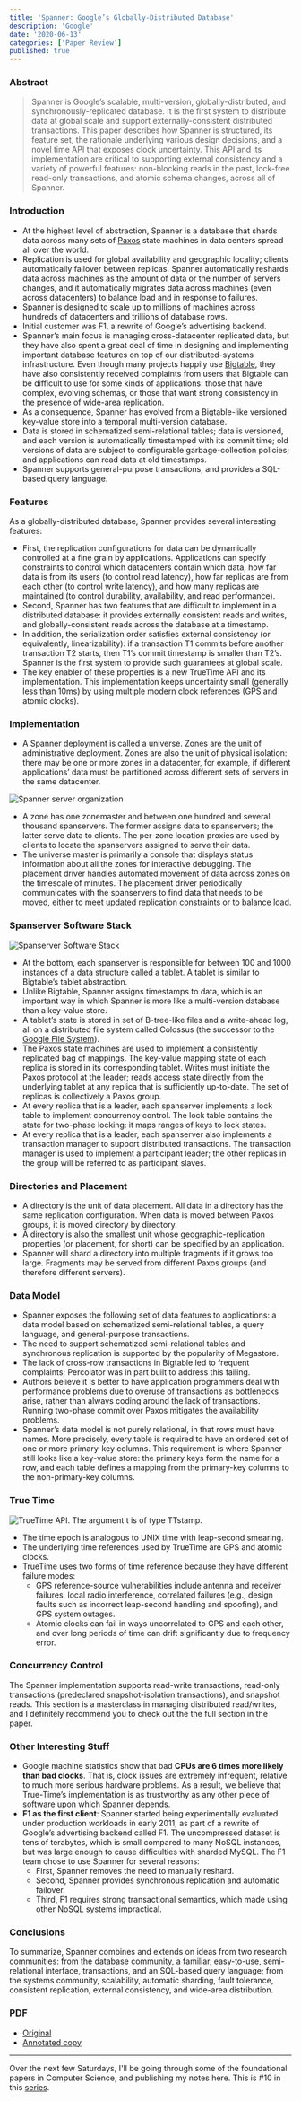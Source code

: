 ```yaml
---
title: 'Spanner: Google’s Globally-Distributed Database'
description: 'Google'
date: '2020-06-13'
categories: ['Paper Review']
published: true
---
```


### Abstract

> Spanner is Google’s scalable, multi-version, globally-distributed, and synchronously-replicated database. It is the first system to distribute data at global scale and support externally-consistent distributed transactions. This paper describes how Spanner is structured, its feature set, the rationale underlying various design decisions, and a novel time API that exposes clock uncertainty. This API and its implementation are critical to supporting external consistency and a variety of powerful features: non-blocking reads in the past, lock-free read-only transactions, and atomic schema changes, across all of Spanner.

### Introduction

- At the highest level of abstraction, Spanner is a database that shards data across many sets of [Paxos](/paxos) state machines in data centers spread all over the world.
- Replication is used for global availability and geographic locality; clients automatically failover between replicas. Spanner automatically reshards data across machines as the amount of data or the number of servers changes, and it automatically migrates data across machines (even across datacenters) to balance load and in response to failures.
- Spanner is designed to scale up to millions of machines across hundreds of datacenters and trillions of database rows.
- Initial customer was F1, a rewrite of Google’s advertising backend.
- Spanner’s main focus is managing cross-datacenter replicated data, but they have also spent a great deal of time in designing and implementing important database features on top of our distributed-systems infrastructure. Even though many projects happily use [Bigtable](/bigtable), they have also consistently received complaints from users that Bigtable can be difficult to use for some kinds of applications: those that have complex, evolving schemas, or those that want strong consistency in the presence of wide-area replication.
- As a consequence, Spanner has evolved from a Bigtable-like versioned key-value store into a temporal multi-version database.
- Data is stored in schematized semi-relational tables; data is versioned, and each version is automatically timestamped with its commit time; old versions of data are subject to configurable garbage-collection policies; and applications can read data at old timestamps.
- Spanner supports general-purpose transactions, and provides a SQL-based query language.

### Features

As a globally-distributed database, Spanner provides several interesting features:

- First, the replication configurations for data can be dynamically controlled at a fine grain by applications. Applications can specify constraints to control which datacenters contain which data, how far data is from its users (to control read latency), how far replicas are from each other (to control write latency), and how many replicas are maintained (to control durability, availability, and read performance).
- Second, Spanner has two features that are difficult to implement in a distributed database: it provides externally consistent reads and writes, and globally-consistent reads across the database at a timestamp.
- In addition, the serialization order satisfies external consistency (or equivalently, linearizability): if a transaction T1 commits before another transaction T2 starts, then T1’s commit timestamp is smaller than T2’s. Spanner is the first system to provide such guarantees at global scale.
- The key enabler of these properties is a new TrueTime API and its implementation. This implementation keeps uncertainty small (generally less than 10ms) by using multiple modern clock references (GPS and atomic clocks).

### Implementation

- A Spanner deployment is called a universe. Zones are the unit of administrative deployment. Zones are also the unit of physical isolation: there may be one or more zones in a datacenter, for example, if different applications’ data must be partitioned across different sets of servers in the same datacenter.

![Spanner server organization](./1.png)

- A zone has one zonemaster and between one hundred and several thousand spanservers. The former assigns data to spanservers; the latter serve data to clients. The per-zone location proxies are used by clients to locate the spanservers assigned to serve their data.
- The universe master is primarily a console that displays status information about all the zones for interactive debugging. The placement driver handles automated movement of data across zones on the timescale of minutes. The placement driver periodically communicates with the spanservers to find data that needs to be moved, either to meet updated replication constraints or to balance load.

### Spanserver Software Stack

![Spanserver Software Stack](./2.png)

- At the bottom, each spanserver is responsible for between 100 and 1000 instances of a data structure called a tablet. A tablet is similar to Bigtable’s tablet abstraction.
- Unlike Bigtable, Spanner assigns timestamps to data, which is an important way in which Spanner is more like a multi-version database than a key-value store.
- A tablet’s state is stored in set of B-tree-like files and a write-ahead log, all on a distributed file system called Colossus (the successor to the [Google File System](/google-file-system)).
- The Paxos state machines are used to implement a consistently replicated bag of mappings. The key-value mapping state of each replica is stored in its corresponding tablet. Writes must initiate the Paxos protocol at the leader; reads access state directly from the underlying tablet at any replica that is sufficiently up-to-date. The set of replicas is collectively a Paxos group.
- At every replica that is a leader, each spanserver implements a lock table to implement concurrency control. The lock table contains the state for two-phase locking: it maps ranges of keys to lock states.
- At every replica that is a leader, each spanserver also implements a transaction manager to support distributed transactions. The transaction manager is used to implement a participant leader; the other replicas in the group will be referred to as participant slaves.

### Directories and Placement

- A directory is the unit of data placement. All data in a directory has the same replication configuration. When data is moved between Paxos groups, it is moved directory by directory.
- A directory is also the smallest unit whose geographic-replication properties (or placement, for short) can be specified by an application.
- Spanner will shard a directory into multiple fragments if it grows too large. Fragments may be served from different Paxos groups (and therefore different servers).

### Data Model

- Spanner exposes the following set of data features to applications: a data model based on schematized semi-relational tables, a query language, and general-purpose transactions.
- The need to support schematized semi-relational tables and synchronous replication is supported by the popularity of Megastore.
- The lack of cross-row transactions in Bigtable led to frequent complaints; Percolator was in part built to address this failing.
- Authors believe it is better to have application programmers deal with performance problems due to overuse of transactions as bottlenecks arise, rather than always coding around the lack of transactions. Running two-phase commit over Paxos mitigates the availability problems.
- Spanner’s data model is not purely relational, in that rows must have names. More precisely, every table is required to have an ordered set of one or more primary-key columns. This requirement is where Spanner still looks like a key-value store: the primary keys form the name for a row, and each table defines a mapping from the primary-key columns to the non-primary-key columns.

### True Time

![TrueTime API. The argument t is of type TTstamp.](./3.png)

- The time epoch is analogous to UNIX time with leap-second smearing.
- The underlying time references used by TrueTime are GPS and atomic clocks.
- TrueTime uses two forms of time reference because they have different failure modes:
  - GPS reference-source vulnerabilities include antenna and receiver failures, local radio interference, correlated failures (e.g., design faults such as incorrect leap-second handling and spoofing), and GPS system outages.
  - Atomic clocks can fail in ways uncorrelated to GPS and each other, and over long periods of time can drift significantly due to frequency error.

### Concurrency Control

The Spanner implementation supports read-write transactions, read-only transactions (predeclared snapshot-isolation transactions), and snapshot reads. This section is a masterclass in managing distributed read/writes, and I definitely recommend you to check out the the full section in the paper.

### Other Interesting Stuff

- Google machine statistics show that bad **CPUs are 6 times more likely than bad clocks**. That is, clock issues are extremely infrequent, relative to much more serious hardware problems. As a result, we believe that True-Time’s implementation is as trustworthy as any other piece of software upon which Spanner depends.
- **F1 as the first client**: Spanner started being experimentally evaluated under production workloads in early 2011, as part of a rewrite of Google’s advertising backend called F1. The uncompressed dataset is tens of terabytes, which is small compared to many NoSQL instances, but was large enough to cause difficulties with sharded MySQL. The F1 team chose to use Spanner for several reasons:
  - First, Spanner removes the need to manually reshard.
  - Second, Spanner provides synchronous replication and automatic failover.
  - Third, F1 requires strong transactional semantics, which made using other NoSQL systems impractical.

### Conclusions

To summarize, Spanner combines and extends on ideas from two research communities: from the database community, a familiar, easy-to-use, semi-relational interface, transactions, and an SQL-based query language; from the systems community, scalability, automatic sharding, fault tolerance, consistent replication, external consistency, and wide-area distribution.

### PDF

- [Original](https://static.googleusercontent.com/media/research.google.com/en//pubs/archive/44915.pdf)
- [Annotated copy](./spanner-annotated.pdf)

---

Over the next few Saturdays, I'll be going through some of the foundational papers in Computer Science, and publishing my notes here. This is #10 in this [series](https://anantjain.dev/#paper-reviews).
